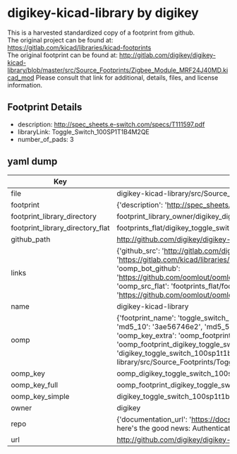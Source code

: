 # digikey-kicad-library by digikey  
This is a harvested standardized copy of a footprint from github.  
The original project can be found at:  
https://gitlab.com/kicad/libraries/kicad-footprints  
The original footprint can be found at:
http://gitlab.com/digikey/digikey-kicad-library/blob/master/src/Source_Footprints/Zigbee_Module_MRF24J40MD.kicad_mod
Please consult that link for additional, details, files, and license information.  
## Footprint Details
* description: http://spec_sheets.e-switch.com/specs/T111597.pdf  
* libraryLink: Toggle_Switch_100SP1T1B4M2QE  
* number_of_pads: 3  
## yaml dump  
| Key | Value |  
| --- | --- |  
| file | digikey-kicad-library/src/Source_Footprints/Toggle_Switch_100SP1T1B4M2QE.kicad_mod |  
| footprint | {'description': 'http://spec_sheets.e-switch.com/specs/T111597.pdf', 'libraryLink': 'Toggle_Switch_100SP1T1B4M2QE', 'number_of_pads': 3} |  
| footprint_library_directory | footprint_library_owner/digikey_digikey-kicad-library |  
| footprint_library_directory_flat | footprints_flat/digikey_toggle_switch_100sp1t1b4m2qe_toggle_switch_100sp1t1b4m2qe/working |  
| github_path | http://github.com/digikey/digikey-kicad-library/blob/master/src/Source_Footprints/Toggle_Switch_100SP1T1B4M2QE.kicad_mod |  
| links | {'github_src': 'http://gitlab.com/digikey/digikey-kicad-library/blob/master/src/Source_Footprints/Zigbee_Module_MRF24J40MD.kicad_mod', 'github_src_repo': 'https://gitlab.com/kicad/libraries/kicad-footprints', 'oomp_bot': 'footprints/digikey_toggle_switch_100sp1t1b4m2qe_toggle_switch_100sp1t1b4m2qe/working', 'oomp_bot_github': 'https://github.com/oomlout/oomlout_oomp_footprint_bot/tree/main/footprints/digikey_toggle_switch_100sp1t1b4m2qe_toggle_switch_100sp1t1b4m2qe/working', 'oomp_src_flat': 'footprints_flat/footprints_flat/digikey_toggle_switch_100sp1t1b4m2qe_toggle_switch_100sp1t1b4m2qe/working', 'oomp_src_flat_github': 'https://github.com/oomlout/oomlout_oomp_footprint_src/tree/main/footprints_flat/digikey_toggle_switch_100sp1t1b4m2qe_toggle_switch_100sp1t1b4m2qe/working'} |  
| name | digikey-kicad-library |  
| oomp | {'footprint_name': 'toggle_switch_100sp1t1b4m2qe', 'library_name': 'toggle_switch_100sp1t1b4m2qe_kicad_mod', 'md5': '3ae56746e234580aaaf1c20a0919bfbf', 'md5_10': '3ae56746e2', 'md5_5': '3ae56', 'md5_6': '3ae567', 'oomp_key': 'oomp_digikey_toggle_switch_100sp1t1b4m2qe_toggle_switch_100sp1t1b4m2qe', 'oomp_key_extra': 'oomp_footprint_digikey_toggle_switch_100sp1t1b4m2qe_toggle_switch_100sp1t1b4m2qe', 'oomp_key_full': 'oomp_footprint_digikey_toggle_switch_100sp1t1b4m2qe_toggle_switch_100sp1t1b4m2qe_3ae567', 'oomp_key_simple': 'digikey_toggle_switch_100sp1t1b4m2qe_toggle_switch_100sp1t1b4m2qe', 'original_filename': 'digikey-kicad-library/src/Source_Footprints/Toggle_Switch_100SP1T1B4M2QE.kicad_mod', 'owner_name': 'digikey'} |  
| oomp_key | oomp_digikey_toggle_switch_100sp1t1b4m2qe_toggle_switch_100sp1t1b4m2qe |  
| oomp_key_full | oomp_footprint_digikey_toggle_switch_100sp1t1b4m2qe_toggle_switch_100sp1t1b4m2qe |  
| oomp_key_simple | digikey_toggle_switch_100sp1t1b4m2qe_toggle_switch_100sp1t1b4m2qe |  
| owner | digikey |  
| repo | {'documentation_url': 'https://docs.github.com/rest/overview/resources-in-the-rest-api#rate-limiting', 'message': "API rate limit exceeded for 84.66.173.59. (But here's the good news: Authenticated requests get a higher rate limit. Check out the documentation for more details.)"} |  
| url | http://github.com/digikey/digikey-kicad-library |  

